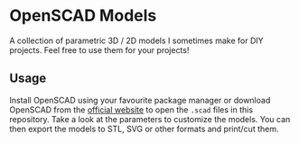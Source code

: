 # OpenSCAD Models

A collection of parametric 3D / 2D models I sometimes make for DIY projects. Feel free to use them for your projects!

## Usage

Install OpenSCAD using your favourite package manager or download OpenSCAD from the [official website](https://www.openscad.org/downloads.html) to open the `.scad` files in this repository. Take a look at the parameters to customize the models. You can then export the models to STL, SVG or other formats and print/cut them.